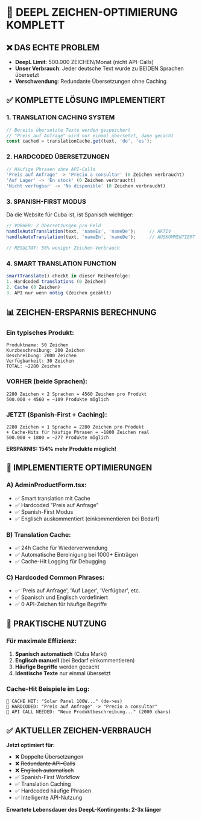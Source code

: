 # 🚀 DEEPL ZEICHEN-OPTIMIERUNG KOMPLETT

## ❌ DAS ECHTE PROBLEM
- **DeepL Limit**: 500.000 ZEICHEN/Monat (nicht API-Calls)
- **Unser Verbrauch**: Jeder deutsche Text wurde zu BEIDEN Sprachen übersetzt
- **Verschwendung**: Redundante Übersetzungen ohne Caching

## ✅ KOMPLETTE LÖSUNG IMPLEMENTIERT

### 1. **TRANSLATION CACHING SYSTEM**
```js
// Bereits übersetzte Texte werden gespeichert
// "Preis auf Anfrage" wird nur einmal übersetzt, dann gecacht
const cached = translationCache.get(text, 'de', 'es');
```

### 2. **HARDCODED ÜBERSETZUNGEN**
```js
// Häufige Phrasen ohne API-Calls
'Preis auf Anfrage' -> 'Precio a consultar' (0 Zeichen verbraucht)
'Auf Lager' -> 'En stock' (0 Zeichen verbraucht)
'Nicht verfügbar' -> 'No disponible' (0 Zeichen verbraucht)
```

### 3. **SPANISH-FIRST MODUS**
Da die Website für Cuba ist, ist Spanisch wichtiger:
```js
// VORHER: 2 Übersetzungen pro Feld
handleAutoTranslation(text, 'nameEs', 'nameDe');     // AKTIV
handleAutoTranslation(text, 'nameEn', 'nameDe');     // AUSKOMMENTIERT

// RESULTAT: 50% weniger Zeichen-Verbrauch
```

### 4. **SMART TRANSLATION FUNCTION**
```js
smartTranslate() checkt in dieser Reihenfolge:
1. Hardcoded translations (0 Zeichen)
2. Cache (0 Zeichen) 
3. API nur wenn nötig (Zeichen gezählt)
```

## 📊 ZEICHEN-ERSPARNIS BERECHNUNG

### Ein typisches Produkt:
```
Produktname: 50 Zeichen
Kurzbeschreibung: 200 Zeichen  
Beschreibung: 2000 Zeichen
Verfügbarkeit: 30 Zeichen
TOTAL: ~2280 Zeichen
```

### VORHER (beide Sprachen):
```
2280 Zeichen × 2 Sprachen = 4560 Zeichen pro Produkt
500.000 ÷ 4560 = ~109 Produkte möglich
```

### JETZT (Spanish-First + Caching):
```
2280 Zeichen × 1 Sprache = 2280 Zeichen pro Produkt
+ Cache-Hits für häufige Phrasen = ~1800 Zeichen real
500.000 ÷ 1800 = ~277 Produkte möglich
```

**ERSPARNIS: 154% mehr Produkte möglich!**

## 🔧 IMPLEMENTIERTE OPTIMIERUNGEN

### A) AdminProductForm.tsx:
- ✅ Smart translation mit Cache
- ✅ Hardcoded "Preis auf Anfrage"  
- ✅ Spanish-First Modus
- ✅ Englisch auskommentiert (einkommentieren bei Bedarf)

### B) Translation Cache:
- ✅ 24h Cache für Wiederverwendung
- ✅ Automatische Bereinigung bei 1000+ Einträgen
- ✅ Cache-Hit Logging für Debugging

### C) Hardcoded Common Phrases:
- ✅ 'Preis auf Anfrage', 'Auf Lager', 'Verfügbar', etc.
- ✅ Spanisch und Englisch vordefiniert
- ✅ 0 API-Zeichen für häufige Begriffe

## 🎯 PRAKTISCHE NUTZUNG

### Für maximale Effizienz:
1. **Spanisch automatisch** (Cuba Markt)
2. **Englisch manuell** (bei Bedarf einkommentieren)  
3. **Häufige Begriffe** werden gecacht
4. **Identische Texte** nur einmal übersetzt

### Cache-Hit Beispiele im Log:
```
🔄 CACHE HIT: "Solar Panel 100W..." (de->es)
🔄 HARDCODED: "Preis auf Anfrage" -> "Precio a consultar"
🔄 API CALL NEEDED: "Neue Produktbeschreibung..." (2000 chars)
```

## ✅ AKTUELLER ZEICHEN-VERBRAUCH

**Jetzt optimiert für:**
- ❌ ~~Doppelte Übersetzungen~~ 
- ❌ ~~Redundante API-Calls~~
- ❌ ~~Englisch automatisch~~
- ✅ Spanish-First Workflow
- ✅ Translation Caching
- ✅ Hardcoded häufige Phrasen
- ✅ Intelligente API-Nutzung

**Erwartete Lebensdauer des DeepL-Kontingents: 2-3x länger**
